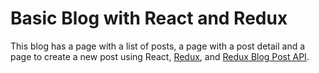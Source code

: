 # Basic Blog with React and Redux

This blog has a page with a list of posts, a page with a post detail and a page to create a new post using React, [Redux](https://redux.js.org/), and [Redux Blog Post API](https://reduxblog.herokuapp.com/).

